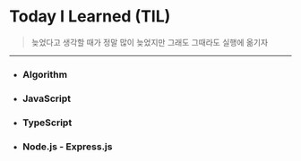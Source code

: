 # Today I Learned (TIL)

> 늦었다고 생각할 때가 정말 많이 늦었지만 그래도 그때라도 실행에 옮기자

---

- ### Algorithm

- ### JavaScript

- ### TypeScript

- ### Node.js - Express.js
